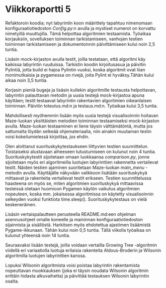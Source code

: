 # Viikkoraportti 5
Refaktoroin koodia; nyt labyrintin koon määrittely tapahtuu nimenomaan konfiguraatiotiedoston _Config.py_:n avulla ja mystiset numerot on korvattu nimetyillä muuttujilla. Tämä helpottaa algoritmien testaamista. Työaikaa korjauksiin, sovelluksen toiminnan tarkistamiseen, vanhojen testien toiminnan tarkistamiseen ja dokumentoinnin päivittämiseen kului noin 2,5 tuntia.

Lisäsin mock-kirjaston avulla testit, joilla testataan, että algoritmi käy kaikissa labyrintin ruuduissa. Tarkistin koodin kirjoitusasua ja päivitin Pylintiä, jotta build ei hajoa Pylintin vuoksi, koska algoritmit ovat liian monimutkaisia ja pygamessa on rivejä, joita Pylint ei hyväksy.Tähän kului aikaa noin 3,5 tuntia.

Korjasin pieniä bugeja ja lisäsin kullekin algoritmille testausta helpottavan, labyrintin palauttavan metodin ja uusia testejä mock-kirjastoa apuna käyttäen; testit testaavat labyrintin rakentavien algoritmien oikeanlaisen toiminnan. Päivitin toteutus.md:n ja testaus.md:n. Työaikaa kului 3,5 tuntia.
 
Mahdollisesti myöhemmin lisään myös uusia testejä visualisoinnin hoitavan Maze-luokan yksittäisten metodien toiminnan testaamiseksi mock-kirjaston avulla. Maze-luokan testaaminen ei liene täysin välttämätöntä, mutta jos sattumalta löydän selkeää ohjemateriaalia, niin ainakin muutaman testin voisi kokeilumielessä kirjoittaa, jos ehdin.

Olen aloittanut suorituskykytestaukseen liittyvien testien suunnittelun. Toistaiseksi alustavaan aiheeseen tutustumiseen on kulunut noin 4 tuntia. Suorituskykytestit sijoitetaan omaan luokkaansa _comparison.py_, jonne sijoitetaan myös eri algoritmeilla luotujen labyrinttien rakennetta vertailevat testit. Näiden testien ajaminen suoritetaan Maze-luokan _main_menu_ -metodin avulla. Käyttäjälle näkyvään valikkoon lisätään suorituskykyä mittaavat ja rakenteita vertailevat testit erikseen. Testien suunnittelussa haasteena on myös se, miten algoritmien suorituskykyä mittaavissa testeissä otetaan huomioon Pygamen käytön vaikutus algoritmien nopeuteen, koska mm. jokaisessa algoritmissa on käytetty visualisoinnin selkeyden vuoksi funktiota time.sleep(). Suorituskykytestaus on vielä keskeneräinen.

Lisäsin vertaispalautteen perusteella README.md:een ohjelman asennusohjeet omalle koneelle ja maininnan konfiguraatiotiedoston sijainnista ja sisällöstä. Harkitsen myös ehdotettua ajastimen lisäämistä Pygame-ikkunaan. Tähän kului noin 0,5 tuntia. Tällä viikolla työaikaa on kulunut yhteensä noin 14 tuntia.

Seuraavaksi lisään testejä, joilla voidaan vertailla Growing Tree -algoritmin viidellä eri variaatiolla luotuja erilaisia rakenteita Aldous-Broderin ja Wilsonin algoritmilla luotujen labyrinttien kanssa.

Lopuksi Wilsonin algoritmista voisi poistaa labyrintin rakentamista nopeuttavan muokkauksen (joka ei täysin noudata Wilsonin algoritmin erittäin hidasta alkuvaihetta) ja päivittää testauksen Wilsonin labyrintin osalta.